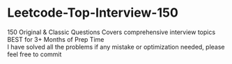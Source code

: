 # Leetcode-Top-Interview-150
150 Original & Classic Questions Covers comprehensive interview topics<br />
BEST for 3+ Months of Prep Time<br />
I have solved all the problems if any mistake or optimization needed, please feel free to commit<br />
<br />
